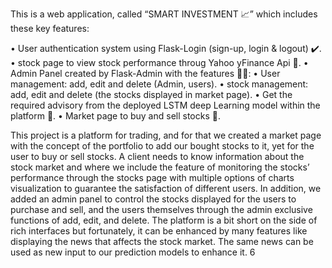 This is a web application, called “SMART INVESTMENT 📈” which includes these key features:

• User authentication system using Flask-Login (sign-up, login & logout) ✔️.
• stock page to view stock performance throug Yahoo yFinance Api 🔗.
• Admin Panel created by Flask-Admin with the features 👨‍💼: 
   • User management: add, edit and delete (Admin, users).
   • stock management: add, edit and delete (the stocks displayed in market page).
• Get the required advisory from the deployed LSTM deep Learning model within the platform 🤖.
• Market page to buy and sell stocks 🛒.

This project is a platform for trading, and for that we created a market page with the concept of
the portfolio to add our bought stocks to it, yet for the user to buy or sell stocks. A client needs
to know information about the stock market and where we include the feature of monitoring
the stocks’ performance through the stocks page with multiple options of charts visualization
to guarantee the satisfaction of different users. In addition, we added an admin panel to control
the stocks displayed for the users to purchase and sell, and the users themselves through the
admin exclusive functions of add, edit, and delete. The platform is a bit short on the side of rich
interfaces but fortunately, it can be enhanced by many features like displaying the news that
affects the stock market. The same news can be used as new input to our prediction models to
enhance it.
6
